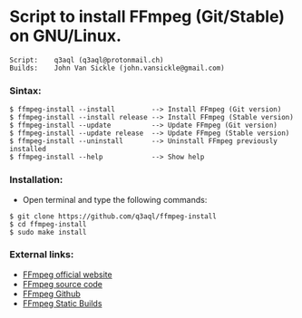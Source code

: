 Script to install FFmpeg (Git/Stable) on GNU/Linux. 
===================================================

    Script:    q3aql (q3aql@protonmail.ch)
    Builds:    John Van Sickle (john.vansickle@gmail.com)

### Sintax:

  ```shell
  $ ffmpeg-install --install         --> Install FFmpeg (Git version)
  $ ffmpeg-install --install release --> Install FFmpeg (Stable version)
  $ ffmpeg-install --update          --> Update FFmpeg (Git version)
  $ ffmpeg-install --update release  --> Update FFmpeg (Stable version)
  $ ffmpeg-install --uninstall       --> Uninstall FFmpeg previously installed
  $ ffmpeg-install --help            --> Show help
  ````

### Installation:

  * Open terminal and type the following commands:
  ```shell
  $ git clone https://github.com/q3aql/ffmpeg-install
  $ cd ffmpeg-install
  $ sudo make install
  ````

### External links:

* [FFmpeg official website](https://www.ffmpeg.org/)
* [FFmpeg source code](https://www.ffmpeg.org/download.html)
* [FFmpeg Github](https://github.com/FFmpeg/FFmpeg)
* [FFmpeg Static Builds](http://johnvansickle.com/ffmpeg/)
